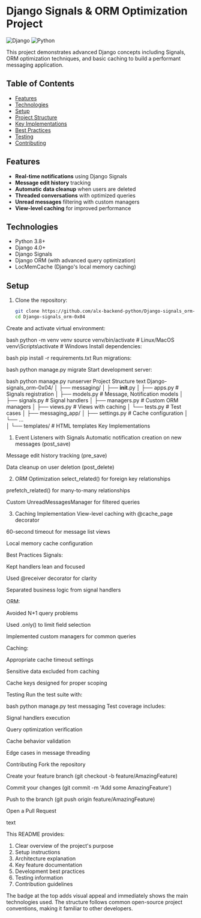 # Django Signals & ORM Optimization Project

![Django](https://img.shields.io/badge/Django-092E20?style=for-the-badge&logo=django&logoColor=white)
![Python](https://img.shields.io/badge/Python-3776AB?style=for-the-badge&logo=python&logoColor=white)

This project demonstrates advanced Django concepts including Signals, ORM optimization techniques, and basic caching to build a performant messaging application.

## Table of Contents
- [Features](#features)
- [Technologies](#technologies)
- [Setup](#setup)
- [Project Structure](#project-structure)
- [Key Implementations](#key-implementations)
- [Best Practices](#best-practices)
- [Testing](#testing)
- [Contributing](#contributing)

## Features

- **Real-time notifications** using Django Signals
- **Message edit history** tracking
- **Automatic data cleanup** when users are deleted
- **Threaded conversations** with optimized queries
- **Unread messages** filtering with custom managers
- **View-level caching** for improved performance

## Technologies

- Python 3.8+
- Django 4.0+
- Django Signals
- Django ORM (with advanced query optimization)
- LocMemCache (Django's local memory caching)

## Setup

1. Clone the repository:
   ```bash
   git clone https://github.com/alx-backend-python/Django-signals_orm-0x04.git
   cd Django-signals_orm-0x04
Create and activate virtual environment:

bash
python -m venv venv
source venv/bin/activate  # Linux/MacOS
venv\Scripts\activate    # Windows
Install dependencies:

bash
pip install -r requirements.txt
Run migrations:

bash
python manage.py migrate
Start development server:

bash
python manage.py runserver
Project Structure
text
Django-signals_orm-0x04/
│
├── messaging/
│   ├── __init__.py
│   ├── apps.py          # Signals registration
│   ├── models.py        # Message, Notification models
│   ├── signals.py       # Signal handlers
│   ├── managers.py      # Custom ORM managers
│   ├── views.py         # Views with caching
│   └── tests.py         # Test cases
│
├── messaging_app/
│   ├── settings.py      # Cache configuration
│   └── ...              
│
└── templates/           # HTML templates
Key Implementations
1. Event Listeners with Signals
Automatic notification creation on new messages (post_save)

Message edit history tracking (pre_save)

Data cleanup on user deletion (post_delete)

2. ORM Optimization
select_related() for foreign key relationships

prefetch_related() for many-to-many relationships

Custom UnreadMessagesManager for filtered queries

3. Caching Implementation
View-level caching with @cache_page decorator

60-second timeout for message list views

Local memory cache configuration

Best Practices
Signals:

Kept handlers lean and focused

Used @receiver decorator for clarity

Separated business logic from signal handlers

ORM:

Avoided N+1 query problems

Used .only() to limit field selection

Implemented custom managers for common queries

Caching:

Appropriate cache timeout settings

Sensitive data excluded from caching

Cache keys designed for proper scoping

Testing
Run the test suite with:

bash
python manage.py test messaging
Test coverage includes:

Signal handlers execution

Query optimization verification

Cache behavior validation

Edge cases in message threading

Contributing
Fork the repository

Create your feature branch (git checkout -b feature/AmazingFeature)

Commit your changes (git commit -m 'Add some AmazingFeature')

Push to the branch (git push origin feature/AmazingFeature)

Open a Pull Request

text

This README provides:
1. Clear overview of the project's purpose
2. Setup instructions
3. Architecture explanation
4. Key feature documentation
5. Development best practices
6. Testing information
7. Contribution guidelines

The badge at the top adds visual appeal and immediately shows the main technologies used. The structure follows common open-source project conventions, making it familiar to other developers.